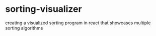 # sorting-visualizer
creating a visualized sorting program in react that showcases multiple sorting algorithms
